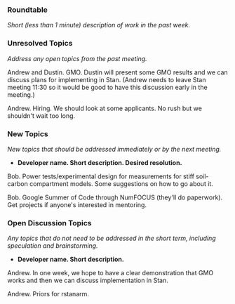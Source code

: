 ### Roundtable
_Short (less than 1 minute) description of work in the past week._

### Unresolved Topics
_Address any open topics from the past meeting._

Andrew and Dustin.  GMO.  Dustin will present some GMO results and we can discuss plans for implementing in Stan.
(Andrew needs to leave Stan meeting 11:30 so it would be good to have this discussion early in the meeting.)

Andrew. Hiring. We should look at some applicants.  No rush but we shouldn't wait too long.

### New Topics
_New topics that should be addressed immediately or by the next
meeting._

* __Developer name.  Short description.  Desired resolution.__

Bob.  Power tests/experimental design for measurements for stiff soil-carbon compartment models.  Some suggestions on how to go about it.

Bob.  Google Summer of Code through NumFOCUS (they'll do paperwork).  Get projects if anyone's interested in mentoring.

### Open Discussion Topics
_Any topics that do not need to be addressed in the short term,
including speculation and brainstorming._

* __Developer name.  Short description.__

Andrew. In one week, we hope to have a clear demonstration that GMO works and then we can discuss implementation in Stan.

Andrew. Priors for rstanarm.